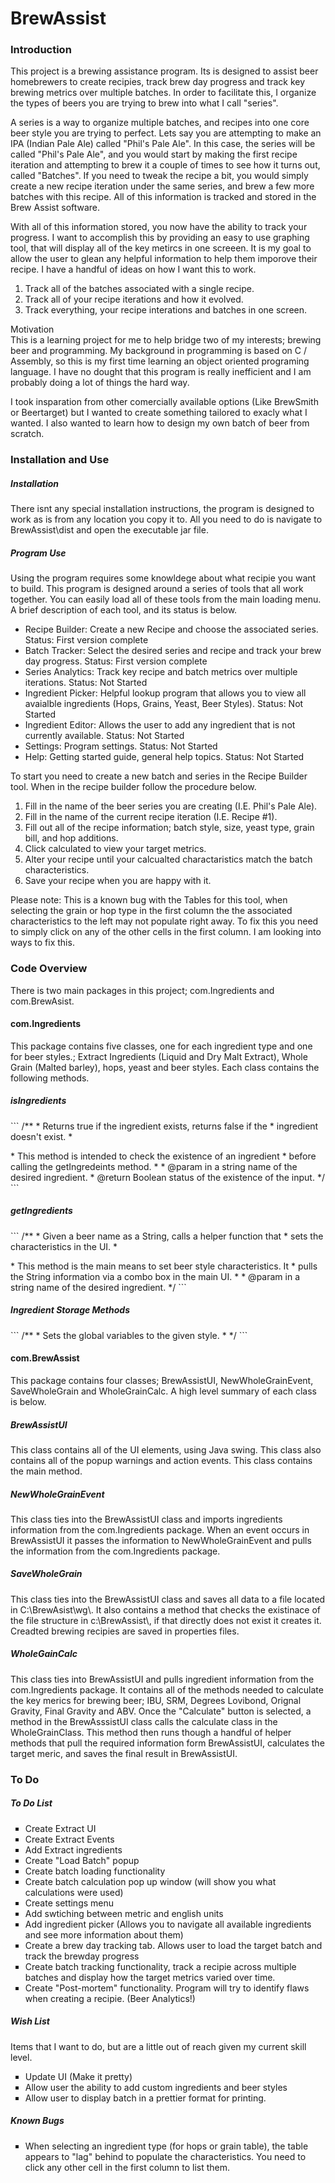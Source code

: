 # BrewAssist #
### Introduction ###

This project is a brewing assistance program.  Its is designed to assist beer homebrewers to create recipies, track brew day progress and track key brewing metrics over multiple batches.  In order to facilitate this, I organize the types of beers you are trying to brew into what I call "series".  

A series is a way to organize multiple batches, and recipes into one core beer style you are trying to perfect.  Lets say you are attempting to make an IPA (Indian Pale Ale) called "Phil's Pale Ale".  In this case, the series will be called "Phil's Pale Ale", and you would start by making the first recipe iteration and attempting to brew it a couple of times to see how it turns out, called "Batches".  If you need to tweak the recipe a bit, you would simply create a new recipe iteration under the same series, and brew a few more batches with this recipe.  All of this information is tracked and stored in the Brew Assist software.  

With all of this information stored, you now have the ability to track your progress.  I want to accomplish this by providing an easy to use graphing tool, that will display all of the key metircs in one screeen.  It is my goal to allow the user to glean any helpful information to help them imporove their recipe.  I have a handful of ideas on how I want this to work. 

<ol>
  <li>Track all of the batches associated with a single recipe.</li>
  <li>Track all of your recipe iterations and how it evolved.</li>
  <li>Track everything, your recipe interations and batches in one screen.</li>
</ol>

<div class="verticalLine">
Motivation
</div>  
This is a learning project for me to help bridge two of my interests; brewing beer and programming.  My background in programming is based on C / Assembly, so this is my first time learning an object oriented programing language.  I have no dought that this program is really inefficient and I am probably doing a lot of things the hard way.

I took insparation from other comercially available options (Like BrewSmith or Beertarget) but I wanted to create something tailored to exacly what I wanted.  I also wanted to learn how to design my own batch of beer from scratch.

### Installation and Use ###
<h5><i> Installation </i></h5>
There isnt any special installation instructions, the program is designed to work as is from  any location you copy it to.  All you need to do is navigate to BrewAssist\dist and open the executable jar file.

<h5><i> Program Use </i></h5>
Using the program requires some knowldege about what recipie you want to build.  This program is designed around a series of tools that all work together.  You can easily load all of these tools from the main loading menu.  A brief description of each tool, and its status is below.

<ul>
  <li>Recipe Builder: Create a new Recipe and choose the associated series.  Status: First version complete</li>
  <li>Batch Tracker: Select the desired series and recipe and track your brew day progress.  Status: First version complete</li>
  <li>Series Analytics:  Track key recipe and batch metrics over multiple iterations.  Status: Not Started</li>
  <li>Ingredient Picker: Helpful lookup program that allows you to view all avaialble ingredients (Hops, Grains, Yeast, Beer Styles).  Status: Not Started</li>
  <li>Ingredient Editor:  Allows the user to add any ingredient that is not currently available.  Status: Not Started</li>
  <li>Settings:  Program settings.  Status: Not Started</li>
  <li>Help:  Getting started guide, general help topics.  Status: Not Started</li>
</ul>

To start you need to create a new batch and series in the Recipe Builder tool.  When in the recipe builder follow the procedure below.

<ol>
  <li>Fill in the name of the beer series you are creating (I.E. Phil's Pale Ale).</li>
  <li>Fill in the name of the current recipe iteration (I.E. Recipe #1).</li>
  <li>Fill out all of the recipe information; batch style, size, yeast type, grain bill, and hop additions.</li>
  <li>Click calculated to view your target metrics.</li>
  <li>Alter your recipe until your calcualted charactaristics match the batch characteristics.</li>
  <li>Save your recipe when you are happy with it.</li>
</ol>

Please note:  This is a known bug with the Tables for this tool, when selecting the grain or hop type in the first column the the associated characteristics to the left may not populate right away.  To fix this you need to simply click on any of the other cells in the first column.  I am looking into ways to fix this.


  
### Code Overview ###

There is two main packages in this project; com.Ingredients and com.BrewAsist.

<h4><b> com.Ingredients </b></h4>
This package contains five classes, one for each ingredient type and one for beer styles.; Extract Ingredients (Liquid and Dry Malt Extract), Whole Grain (Malted barley), hops, yeast and beer styles.  Each class contains the following methods.

<h5><i> isIngredients </i></h5>
```
/**
  * Returns true if the ingredient exists, returns false if the
  * ingredient doesn't exist.
  * <p>
  * This method is intended to check the existence of an ingredient 
  * before calling the getIngredeints method.
  *
  * @param  in   a string name of the desired ingredient.
  * @return      Boolean status of the existence of the input. 
  */
```

<h5><i> getIngredients </i></h5>
```
/**
  * Given a beer name as a String, calls a helper function that
  * sets the characteristics in the UI.
  * <p>
  * This method is the main means to set beer style characteristics.  It
  * pulls the String information via a combo box in the main UI.
  *
  * @param  in   a string name of the desired ingredient.
  */  
```

<h5><i> Ingredient Storage Methods </i></h5>
```
/**
  * Sets the global variables to the given style.
  *
  */
```

<h4><b> com.BrewAssist </b></h4>
This package contains four classes; BrewAssistUI, NewWholeGrainEvent, SaveWholeGrain and WholeGrainCalc.  A high level summary of each class is below.

<h5><i>  BrewAssistUI </i></h5>
This class contains all of the UI elements, using Java swing.  This class also contains all of the popup warnings and action events.  This class contains the main method.

<h5><i> NewWholeGrainEvent </i></h5>
This class ties into the BrewAssistUI class and imports ingredients information from the com.Ingredients package.  When an event occurs in BrewAssistUI it passes the information to NewWholeGrainEvent and pulls the information from the com.Ingredients package.

<h5><i> SaveWholeGrain </i></h5>
This class ties into the BrewAssistUI class and saves all data to a file located in C:\BrewAsist\wg\.  It also contains a method that checks the existinace of the file structure in c:\BrewAssist\, if that directly does not exist it creates it.  Creadted brewing recipies are saved in properties files.

<h5><i> WholeGainCalc </i></h5>
This class ties into BrewAssistUI and pulls ingredient information from the com.Ingredients package.  It contains all of the methods needed to calculate the key merics for brewing beer; IBU, SRM, Degrees Lovibond, Orignal Gravity, Final Gravity and ABV.  Once the "Calculate" button is selected, a method in the BrewAsssistUI class calls the calculate class in the WholeGrainClass.  This method then runs though a handful of helper methods that pull the required information form BrewAssistUI, calculates the target meric, and saves the final result in BrewAssistUI.

### To Do ###

<h5><i> To Do List </i></h5>
<ul style="list-style-type:square">
  <li>Create Extract UI</li>
  <li>Create Extract Events</li>
  <li>Add Extract ingredients</li>
  <li>Create "Load Batch" popup</li>
  <li>Create batch loading functionality</li>
  <li>Create batch calculation pop up window (will show you what calculations were used)</li>
  <li>Create settings menu</li>
  <li>Add swtiching between metric and english units</li>
  <li>Add ingredient picker (Allows you to navigate all available ingredients and see more information about them)</li>
  <li>Create a brew day tracking tab.  Allows user to load the target batch and track the brewday progress</li>
  <li>Create batch tracking functionality, track a recipie across multiple batches and display how the target metrics varied over time.</li>
  <li>Create "Post-mortem" functionality.  Program will try to identify flaws when creating a recipie.  (Beer Analytics!)</li>
</ul>

<h5><i> Wish List </i></h5>
Items that I want to do, but are a little out of reach given my current skill level.
<ul style="list-style-type:square">
  <li>Update UI (Make it pretty)</li>
  <li>Allow user the ability to add custom ingredients and beer styles</li>
  <li>Allow user to display batch in a prettier format for printing.</li>
</ul>

<h5><i> Known Bugs </i></h5>
<ul style="list-style-type:square">
  <li>When selecting an ingredient type (for hops or grain table), the table appears to "lag" behind to populate the characteristics.  You need to click any other cell in the first column to list them.</li>
</ul>
